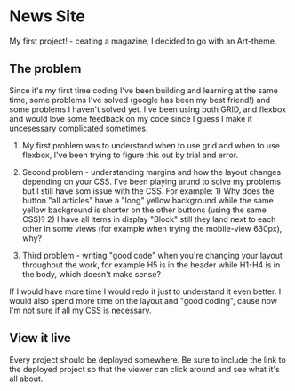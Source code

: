 # News Site

My first project! - ceating a magazine, I decided to go with an Art-theme.
## The problem

Since it's my first time coding I've been building and learning at the same time, some problems I've solved (google has been my best friend!) and some problems I haven't solved yet. I've been using both GRID, and flexbox and would love some feedback on my code since I guess I make it uncesessary complicated sometimes. 

1) My first problem was to understand when to use grid and when to use flexbox, I've been trying to figure this out by trial and error.

2) Second problem - understanding margins and how the layout changes depending on your CSS. I've been playing arund to solve my problems but I still have som issue with the CSS. For example: 1) Why does the button "all articles" have a "long" yellow background while the same yellow background is shorter on the other buttons (using the same CSS)? 2) I have all items in display "Block" still they land next to each other in some views (for example when trying the mobile-view 630px), why?

3) Third problem - writing "good code" when you're changing your layout throughout the work, for example H5 is in the header while H1-H4 is in the body, which doesn't make sense?

If I would have more time I would redo it just to understand it even better. I would also spend more time on the layout and "good coding", cause now I'm not sure if all my CSS is necessary.


## View it live
Every project should be deployed somewhere. Be sure to include the link to the deployed project so that the viewer can click around and see what it's all about.